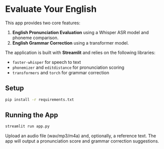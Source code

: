 # Evaluate Your English

This app provides two core features:

1. **English Pronunciation Evaluation** using a Whisper ASR model and phoneme comparison.
2. **English Grammar Correction** using a transformer model.

The application is built with **Streamlit** and relies on the following libraries:

- `faster-whisper` for speech to text
- `phonemizer` and `editdistance` for pronunciation scoring
- `transformers` and `torch` for grammar correction

## Setup

```bash
pip install -r requirements.txt
```

## Running the App

```bash
streamlit run app.py
```

Upload an audio file (wav/mp3/m4a) and, optionally, a reference text. The app will output a pronunciation score and grammar correction suggestions.
